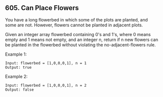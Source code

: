 ## 605. Can Place Flowers
You have a long flowerbed in which some of the plots are planted, and some are not. However, flowers cannot be planted in adjacent plots.

Given an integer array flowerbed containing 0's and 1's, where 0 means empty and 1 means not empty, and an integer n, return if n new flowers can be planted in the flowerbed without violating the no-adjacent-flowers rule.

Example 1:
```text
Input: flowerbed = [1,0,0,0,1], n = 1
Output: true
```
Example 2:
```text
Input: flowerbed = [1,0,0,0,1], n = 2
Output: false
```
